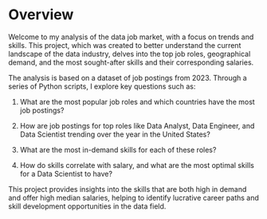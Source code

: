 # Overview
Welcome to my analysis of the data job market, with a focus on trends and skills. This project, which was created to better understand the current landscape of the data industry, delves into the top job roles, geographical demand, and the most sought-after skills and their corresponding salaries.

The analysis is based on a dataset of job postings from 2023. Through a series of Python scripts, I explore key questions such as:

1. What are the most popular job roles and which countries have the most job postings?

2. How are job postings for top roles like Data Analyst, Data Engineer, and Data Scientist trending over the year in the United States?

3. What are the most in-demand skills for each of these roles?

4. How do skills correlate with salary, and what are the most optimal skills for a Data Scientist to have?

This project provides insights into the skills that are both high in demand and offer high median salaries, helping to identify lucrative career paths and skill development opportunities in the data field.
